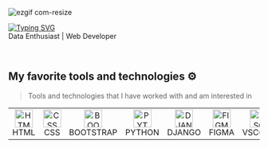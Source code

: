 ![ezgif com-resize](https://github.com/abdazzam-dldz/abdazzam-dldz/assets/111675078/42cbdfea-38ee-4f0c-ab28-4f9fa1c1e549)

[![Typing SVG](https://readme-typing-svg.demolab.com?font=roboto&weight=500&size=25&duration=2000&pause=1000&color=F7F7F7&random=false&width=540&lines=Hi%2C+I'm+Azzam.+Welcome+to+My+Github+%F0%9F%98%81)](https://git.io/typing-svg)<br>
Data Enthusiast | Web Developer 

<br>


## My favorite tools and technologies ⚙️

> Tools and technologies that I have worked with and am interested in

<table>
    
  <tr>
     <td align="center"  width="80">
        <img src="https://skillicons.dev/icons?i=html" width="36" height="36" alt="HTML" />
      <br>HTML
    </td>
    <td align="center"  width="80">
        <img src="https://skillicons.dev/icons?i=css" width="36" height="36" alt="CSS" />
      <br>CSS
    </td>
    <td align="center"  width="80">
        <img src="https://skillicons.dev/icons?i=bootstrap" width="36" height="36" alt="BOOTSTRAP" />
      <br>BOOTSTRAP
    </td>
     <td align="center"  width="80">
        <img src="https://skillicons.dev/icons?i=python" width="36" height="36" alt="PYTHON" />
      <br>PYTHON
    </td>
    <td align="center"  width="80">
        <img src="https://skillicons.dev/icons?i=django" width="36" height="36" alt="DJANGO" />
      <br>DJANGO
    </td>
    <td align="center"  width="80">
        <img src="https://skillicons.dev/icons?i=figma" width="36" height="36" alt="FIGMA" />
      <br>FIGMA
    </td>
    <td align="center"  width="80">
        <img src="https://skillicons.dev/icons?i=vscode" width="36" height="36" alt="VSCODE" />
      <br>VSCODE
    </td>
     <td align="center"  width="80">
        <img src="https://skillicons.dev/icons?i=github" width="36" height="36" alt="GITHUB" />
      <br>GITHUB
    </td>
    <td align="center"  width="80">
        <img src="https://skillicons.dev/icons?i=notion " width="36" height="36" alt="NOTION" />
      <br>NOTION
    </td>  
  </tr>
  

  
</table>

